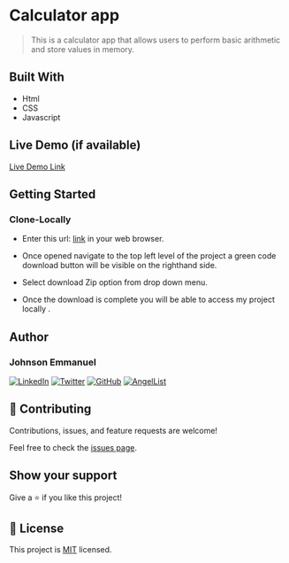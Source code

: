 

# Calculator app

> This is a calculator app that allows users to perform basic arithmetic and store values in memory.


## Built With

- Html
- CSS
- Javascript

## Live Demo (if available)

[Live Demo Link](https://ifzyy.github.io/assessment/)


## Getting Started

### Clone-Locally

- Enter this url: [link](https://github.com/ifzyy/assessment) in your web browser.

- Once opened navigate to the top left level of the project a green code download button will be visible on the righthand side.
- Select download Zip option from drop down menu.
- Once the download is complete you will be able to access my project locally .



## Author

### Johnson Emmanuel

[![LinkedIn](https://img.shields.io/badge/linkedin-%230077B5.svg?style=for-the-badge&logo=linkedin&logoColor=white)](https://www.linkedin.com/in/johnson-emmanuel/)
[![Twitter](https://img.shields.io/badge/Twitter-%231DA1F2.svg?style=for-the-badge&logo=Twitter&logoColor=white)](https://twitter.com/JohnsnEmmanuel)
[![GitHub](https://img.shields.io/badge/github-%23121011.svg?style=for-the-badge&logo=github&logoColor=white)](https://github.com/ifzyy)
[![AngelList](https://img.shields.io/badge/AngelList-%23D4D4D4.svg?style=for-the-badge&logo=AngelList&logoColor=black)](https://angel.co/u/johnson-emmanuel-2)


## 🤝 Contributing

Contributions, issues, and feature requests are welcome!

Feel free to check the [issues page](../../issues/).

## Show your support

Give a ⭐️ if you like this project!


## 📝 License

This project is [MIT](./MIT.md) licensed.
